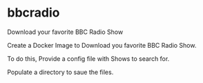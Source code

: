 # bbcradio
Download your favorite BBC Radio Show

Create a Docker Image to Download you favorite BBC Radio Show.

To do this, Provide a config file with Shows to search for.

Populate a directory to saue the files.
